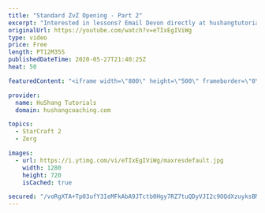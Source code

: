 ```yaml
---
title: "Standard ZvZ Opening - Part 2"
excerpt: "Interested in lessons? Email Devon directly at hushangtutorials@outlook.com ------------------------------------------------------------------------------------------------------- Want to support HuShang Tutorials directly? Patreon is a website where you can contribute a monthly donation that will help"
originalUrl: https://youtube.com/watch?v=eTIxEgIViWg
type: video
price: Free
length: PT12M35S
publishedDateTime: 2020-05-27T21:40:25Z
heat: 50

featuredContent: "<iframe width=\"800\" height=\"500\" frameborder=\"0\" src=\"https://www.youtube.com/embed/eTIxEgIViWg\" allow=\"accelerometer; autoplay; encrypted-media; gyroscope; picture-in-picture\" allowfullscreen></iframe>"

provider:
  name: HuShang Tutorials
  domain: hushangcoaching.com

topics:
  - StarCraft 2
  - Zerg

images:
  - url: https://i.ytimg.com/vi/eTIxEgIViWg/maxresdefault.jpg
    width: 1280
    height: 720
    isCached: true

secured: "/voRgXTA+Tp03ufY3IeMFkAbA9JTctb0Hgy7RZ7tuQDyVJI2c9OQdXzuyksBMw/UJyhG4YFQb7BNoKY7d2uBm4jAqkZZLb01ILACehC7aoEyh+bIsew8Q1+uczLnlxVErhJeSwsslZZqUb6cG9HXjuAnUXPnvD5iaN2St/H3j57pRcYVmi+zF2Y6qoG9gNZVuPuRmGaC3UZ6kkfjzYidutCyWcC4rhmD+HsLwuFl6OvECD1xF0mU+ffxhGrP0HeBUWL1Z7E0Me0qS/5J8PZjRQNWfb8csq3xavly6bSQaxxm9TpChWXt2z5u5Ohf8q4ZCjVKJvkb8A5oqFPVnEUbSF0Ex/aL8+tdHNEvTco7XROkTo2M5mdKN4BDcjjTZj48oaARcZC6HVJ2ar/ZxV4NqfxdDizc6nPDRzfFzqBsJ58=;RpHoeGQH/wtgexu79Qiz4A=="
---
```


